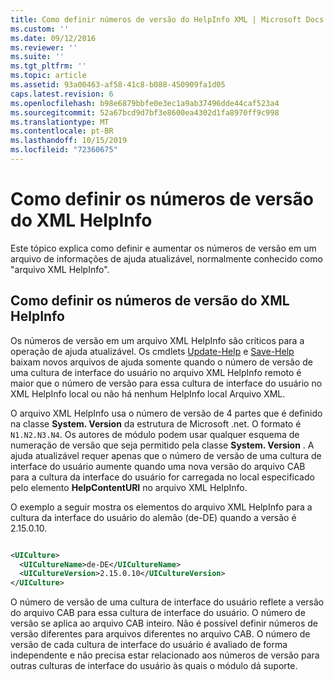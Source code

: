 ```yaml
---
title: Como definir números de versão do HelpInfo XML | Microsoft Docs
ms.custom: ''
ms.date: 09/12/2016
ms.reviewer: ''
ms.suite: ''
ms.tgt_pltfrm: ''
ms.topic: article
ms.assetid: 93a00463-af58-41c8-b088-450909fa1d05
caps.latest.revision: 6
ms.openlocfilehash: b98e6879bbfe0e3ec1a9ab37496dde44caf523a4
ms.sourcegitcommit: 52a67bcd9d7bf3e8600ea4302d1fa8970ff9c998
ms.translationtype: MT
ms.contentlocale: pt-BR
ms.lasthandoff: 10/15/2019
ms.locfileid: "72360675"
---
```

# <a name="how-to-set-helpinfo-xml-version-numbers"></a>Como definir os números de versão do XML HelpInfo

Este tópico explica como definir e aumentar os números de versão em um arquivo de informações de ajuda atualizável, normalmente conhecido como "arquivo XML HelpInfo".

## <a name="how-to-set-helpinfo-xml-version-numbers"></a>Como definir os números de versão do XML HelpInfo

Os números de versão em um arquivo XML HelpInfo são críticos para a operação de ajuda atualizável.
Os cmdlets [Update-Help](/powershell/module/Microsoft.PowerShell.Core/Update-Help) e [Save-Help](/powershell/module/Microsoft.PowerShell.Core/Save-Help) baixam novos arquivos de ajuda somente quando o número de versão de uma cultura de interface do usuário no arquivo XML HelpInfo remoto é maior que o número de versão para essa cultura de interface do usuário no XML HelpInfo local ou não há nenhum HelpInfo local Arquivo XML.

O arquivo XML HelpInfo usa o número de versão de 4 partes que é definido na classe **System. Version** da estrutura de Microsoft .net. O formato é `N1.N2.N3.N4`. Os autores de módulo podem usar qualquer esquema de numeração de versão que seja permitido pela classe **System. Version** . A ajuda atualizável requer apenas que o número de versão de uma cultura de interface do usuário aumente quando uma nova versão do arquivo CAB para a cultura da interface do usuário for carregada no local especificado pelo elemento **HelpContentURI** no arquivo XML HelpInfo.

O exemplo a seguir mostra os elementos do arquivo XML HelpInfo para a cultura da interface do usuário do alemão (de-DE) quando a versão é 2.15.0.10.

```xml

<UICulture>
  <UICultureName>de-DE</UICultureName>
  <UICultureVersion>2.15.0.10</UICultureVersion>
</UICulture>
```

O número de versão de uma cultura de interface do usuário reflete a versão do arquivo CAB para essa cultura de interface do usuário. O número de versão se aplica ao arquivo CAB inteiro. Não é possível definir números de versão diferentes para arquivos diferentes no arquivo CAB. O número de versão de cada cultura de interface do usuário é avaliado de forma independente e não precisa estar relacionado aos números de versão para outras culturas de interface do usuário às quais o módulo dá suporte.